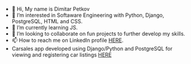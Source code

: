 - 👋 Hi, My name is Dimitar Petkov
- 👀 I’m interested in Softaware Engineering with Python, Django, PostgreSQL, HTML and CSS.
- 🌱 I’m currently learning JS.
- 💞️ I’m looking to collaborate on fun projects to further develop my skills.
- 📫 How to reach me on LinkedIn profile <a href="http://www.linkedin.com/in/dimitar-petkov-95aa1b228" rel="nofollow">HERE</a>.
- Carsales app developed using Django/Python and PostgreSQL for viewing and registering car listings <a href="http://dimitartest354.pythonanywhere.com/" rel="nofollow">HERE</a>

<!---
dpetkov354/dpetkov354 is a ✨ special ✨ repository because its `README.md` (this file) appears on your GitHub profile.
You can click the Preview link to take a look at your changes.
--->
